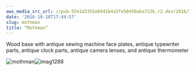 ```yaml
---
aws_media_src_url: //pub-5541d2355e6941b4a5fe50450aba723b.r2.dev/2016/10/mothman.jpg
date: '2016-10-18T17:44:57'
slug: mothman
title: “Mothman”
---
```


 Wood base with antique sewing machine face plates, antique typewriter parts, antique clock parts, antique camera lenses, and antique thermometer

 ![mothman](//pub-5541d2355e6941b4a5fe50450aba723b.r2.dev/2016/10/mothman.jpg?w=602)![imag1288](//pub-5541d2355e6941b4a5fe50450aba723b.r2.dev/2016/09/imag1288.jpg?w=602)